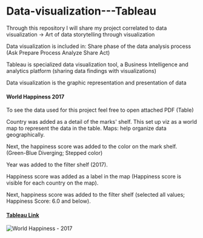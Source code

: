 # Data-visualization---Tableau
Through this repository I will share my project correlated to data visualization -> Art of data storytelling through visualization   

Data visualization is included in: Share phase of the data analysis process (Ask Prepare Process Analyze Share Act)    

Tableau is specialized data visualization tool, a Business Intelligence and analytics platform (sharing data findings with visualizations)    

Data visualization is the graphic representation and presentation of data 



#### World Happiness 2017
To see the data used for this project feel free to open attached PDF (Table)    

Country was added as a detail of the marks' shelf. This set up viz as a world map to represent the data in the table. Maps: help organize data geographically.   

Next, the happiness score was added to the color on the mark shelf. (Green-Blue Diverging; Stepped color)   

Year was added to the filter shelf (2017).   

Happiness score was added as a label in the map (Happiness score is visible for each country on the map).   

Next, happiness score was added to the filter shelf (selected all values; Happiness Score: 6.0 and below).   

#### [Tableau Link](https://public.tableau.com/shared/BBK5NSBKW?:display_count=n&:origin=viz_share_link)

![World Happiness - 2017]([https://drive.google.com/file/d/16NgxjDCFEaIvtwcw5MRRChKs2-JvYxkk/view?usp=sharing](https://drive.google.com/file/d/16NgxjDCFEaIvtwcw5MRRChKs2-JvYxkk/view?usp=drive_link)https://drive.google.com/file/d/16NgxjDCFEaIvtwcw5MRRChKs2-JvYxkk/view?usp=drive_link)




